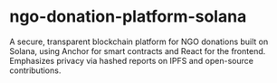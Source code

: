 # ngo-donation-platform-solana
A secure, transparent blockchain platform for NGO donations built on Solana, using Anchor for smart contracts and React for the frontend. Emphasizes privacy via hashed reports on IPFS and open-source contributions.
